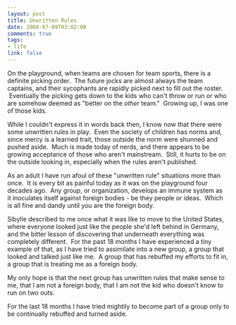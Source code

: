 ```yaml
--- 
layout: post
title: Unwritten Rules
date: 2008-07-09T03:02:00
comments: true
tags:
- life
link: false
---
```

On the playground, when teams are chosen for team sports, there is a definite picking order.  The future jocks are almost always the team captains, and their sycophants are rapidly picked next to fill out the roster.  Eventually the picking gets down to the kids who can't throw or run or who are somehow deemed as "better on the <em>other</em> team."  Growing up, I was one of those kids.  

While I couldn't express it in words back then, I know now that there were some unwritten rules in play.  Even the society of children has norms and, since mercy is a learned trait, those outside the norm were shunned and pushed aside.  Much is made today of nerds, and there appears to be growing acceptance of those who aren't mainstream.  Still, it hurts to be on the outside looking in, especially when the rules aren't published.

As an adult I have run afoul of these "unwritten rule" situations more than once.  It is every bit as painful today as it was on the playground four decades ago.  Any group, or organization, develops an immune system as it inoculates itself against foreign bodies - be they people or ideas.  Which is all fine and dandy until you are the foreign body.  

Sibylle described to me once what it was like to move to the United States, where everyone looked just like the people she'd left behind in Germany, and the bitter lesson of discovering that underneath everything was completely different.  For the past 18 months I have experienced a tiny example of that, as I have tried to assimilate into a new group, a group that looked and talked just like me.  A group that has rebuffed my efforts to fit in, a group that is treating me as a foreign body.

My only hope is that the next group has unwritten rules that make sense to me, that I am not a foreign body, that I am not the kid who doesn't know to run on two outs.

For the last 18 months I have tried mightily to become part of a group only to be continually rebuffed and turned aside.  
